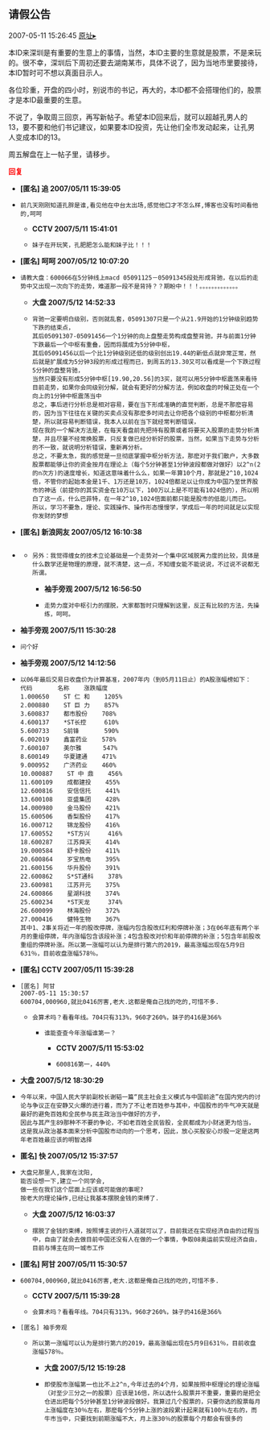 ## 请假公告
2007-05-11 15:26:45
[原址▸](http://www.fxgan.com/chan_time/2007_01_06/492.htm)



 本ID来深圳是有重要的生意上的事情，当然，本ID主要的生意就是股票，不是来玩的。很不幸，深圳后下周初还要去湖南某市，具体不说了，因为当地市里要接待，本ID暂时可不想以真面目示人。


 


 


 各位珍重，开盘的四小时，别说市的书记，再大的，本ID都不会搭理他们的，股票才是本ID最重要的生意。


 


 不说了，争取周三回京，再写新帖子。希望本ID回来后，就可以超越孔男人的13，要不要和他们书记建议，如果要本ID投资，先让他们全市发动起来，让孔男人变成本ID的13。


 


 周五解盘在上一帖子里，请移步。





<font color='red'>**回复**</font>


- **[匿名] 追  2007/05/11 15:39:05**
- ```
  前几天刚刚知道孔胖是谁,看见他在中台太出场,感觉他口才不怎么样,博客也没有时间看他的,呵呵 
  ```
   - **CCTV 2007/5/11 15:41:01**
   - ```
     妹子在开玩笑，孔肥肥怎么能和妹子比！！！
     ```
- **[匿名] 呵呵  2007/05/12 10:07:20**
- ```
  请教大盘：600066在5分钟线上macd 05091125－05091345段处形成背驰，在以后的走势中又出现一次向下的走势，难道那一段不是背持？？期盼中！！！。。。。。。。。。。。。。 
  ```
   - **大盘 2007/5/12 14:52:33**
   - ```
     背驰一定要明白级别，否则就乱套，05091307只是一个从21.9开始的1分钟级别趋势下跌的结束点，
     其后05091307-05091456一个1分钟的向上盘整走势构成盘整背驰，并与前面1分钟下跌最后一个中枢有重叠，因而将展成为5分钟中枢，
     其后05091456以后一个比1分钟级别还低的级别创出19.44的新低点就非常正常，然后就是扩展成为5分钟3段的形成过程而已，到周五的13.30又可以看成是一个下跌过程5分钟的盘整背驰，
     当然只要没有形成5分钟中枢[19.90,20.56]的3买，就可以用5分钟中枢震荡来看待目前走势，如果你会同级别分解，就会有更好的分解方法，例如收盘的时候正处在一个向上的1分钟中枢震荡当中
     总之，事后进行分析总是相对容易，要在当下形成准确的直觉判断，总是不那麽容易的，因为当下往往在关键的买卖点没有那麽多时间去让你把各个级别的中枢都分析清楚，所以就容易判断错误，我本人以前在当下就经常判断错误，
     现在我的一个解决方法是，在每天看盘前先把持有股票或者将要买入股票的走势分析清楚，并且尽量不经常换股票，只反复做已经分析好的股票，当然，如果当下走势与分析的不一致，就说明分析错误，重新再分析。
     总之，不要太急，我的感觉是一旦彻底掌握中枢分析方法，那麽对于我们散户，大多数股票都能够让你的资金按月在理论上（每个5分钟甚至1分钟波段都做对做好）以2^n(2的n次方)的速度增长，知道这意味着什么么，如果一年算10个月，那就是2^10,1024倍，不管你的起始本金是1千、1万还是10万，1024倍都足以让你成为中国乃至世界股市的神话（前提你的其实资金在10万以下，100万以上是不可能有1024倍的），所以明白了这一点，什么巴菲特，在一年2^10,1024倍面前都只能是股市的低能儿而已。
     所以，学习不要急，理论、实践操作、操作形态慢慢学，学成后一年的时间就足以实现你发财的梦想
     ```
- **[匿名] 新浪网友  2007/05/12 16:10:38**
- ```

  ```
   - ```
     另外：我觉得缠女的技术立论基础是一个走势对一个集中区域脱离力度的比较，具体是什么数学还是物理的原理，就不清楚，这一点，不知缠女能不能说说，不过说不说都无所谓。 
     ```
      - **袖手旁观 2007/5/12 16:56:50**
      - ```
        走势力度对中枢引力的摆脱，大家都暂时只理解到这里，反正有比较的方法，先操练，呵呵。
        ```
- **袖手旁观 2007/5/11 15:30:28**
- ```
  问个好
  ```
- **袖手旁观 2007/5/12 14:12:56**
- ```
  以06年最后交易日收盘价为计算基准，2007年内（到05月11日止）的A股涨幅榜如下：
  代码       名称    涨跌幅度        
  1.000650    ST 仁 和    1205%
  2.000880    ST 巨 力    857%
  3.600837    都市股份    708%
  4.600137    *ST长控     610%
  5.600733    S前锋       590%
  6.002019    鑫富药业    578%
  7.600107    美尔雅      547%
  8.600149    华夏建通    471%
  9.000952    广济药业    460%
  10.000887    ST 中 鼎    456%
  11.600109    成都建投    455%
  12.600816    安信信托    441%
  13.600108    亚盛集团    428%
  14.000980    金马股份    421%
  15.600506    香梨股份    417%
  16.000712    锦龙股份    416%
  17.600552    *ST方兴     416%
  18.600287    江苏舜天    414%
  19.000584    舒卡股份    411%
  20.600864    岁宝热电    395%
  21.600156    华升股份    391%
  22.600862    S*ST通科    378%
  23.600981    江苏开元    375%
  24.600866    星湖科技    374%
  25.600234    *ST天龙     374%
  26.600099    林海股份    372%
  27.000416    健特生物    367%
  其中1、2事关将近一年的股改停牌，涨幅内包含股改红利和停牌补涨；3在06年底有两个半月的重组停牌，年内涨幅包含该段补涨；4包含股改对价和年前停牌的补涨；5包含年前股改重组的停牌补涨。所以第一涨幅可以认为是排行第六的2019，最高涨幅出现在5月9日631％，目前收盘涨幅578％。
  ```
- **[匿名] CCTV  2007/05/11 15:39:28**
- ```
  [匿名] 阿甘 
  2007-05-11 15:30:57 
  600704,000960,就比0416厉害,老大.这都是俺自己找的吃的,可惜不多. 
  ```
   - ```
     会算术吗？看看年线。704只有313%，960才260%，妹子的416是366% 
     ```
      - ```
        谁能查查今年涨幅谁第一？
        ```
         - **CCTV 2007/5/11 15:53:02**
         - ```
           600816第一，440%
           ```
- **大盘 2007/5/12 18:30:29**
- ```
  今年以来，中国人民大学前副校长谢韬一篇“民主社会主义模式与中国前途”在国内党内的讨论与争议正在安静又火爆的进行着，而为了不让老百姓参与其中，中国股市的牛气冲天就是最好的避免百姓和全民参与民主政治当中做好的方子，
  因此与其产生89那种不不要的争论，不如老百姓全民皆股，全民都成为小财迷更为恰当，
  这是我从政治基本面来分析中国股市动向的一个思考，因此，放心买股安心炒股一定是这两年老百姓最应该的明智选择
  ```
- **匿名] 快  2007/05/12 15:37:57**
- ```
  大盘兄那里人,我家在沈阳,
  能否设想一下,建立一个同学会,
  做一些在我们这个层面上应该或可能做的事呢?
  按老大的理论操作,已经让我基本摆脱金钱的束缚了. 
  ```
   - **大盘 2007/5/12 16:03:37**
   - ```
     摆脱了金钱的束缚，按照博主说的行人道就可以了，目前我还在实现经济自由的过程当中，自由了就会去做目前中国还没有人在做的一个事情，争取08奥运前实现经济自由，目前与博主在同一城市工作
     ```
- **[匿名] 阿甘  2007/05/11 15:30:57**
- ```
  600704,000960,就比0416厉害,老大.这都是俺自己找的吃的,可惜不多. 
  ```
   - **CCTV 2007/5/11 15:39:28**
   - ```
     会算术吗？看看年线。704只有313%，960才260%，妹子的416是366%
     ```
- ```
  [匿名] 袖手旁观
  ```
   - ```
     所以第一涨幅可以认为是排行第六的2019，最高涨幅出现在5月9日631％，目前收盘涨幅578％。
     ```
      - **大盘 2007/5/12 15:19:28**
      - ```
        即使股市涨幅第一也比不上2^n,今年过去的4个月，如果按照中枢理论的理论涨幅（对至少三分之一的股票）应该是16倍，所以选什么股票并不重要，重要的是把全仓进出把每个5分钟甚至1分钟波段做好。我算过几个股票的，只要你选的股票每月上涨幅度在30％左右，那麽每个5分钟上涨的波段累计起来就有100％左右的，而牛市当中，只要找到前期涨幅不大，月上涨30％的股票每个月都会有很多的
        ```
